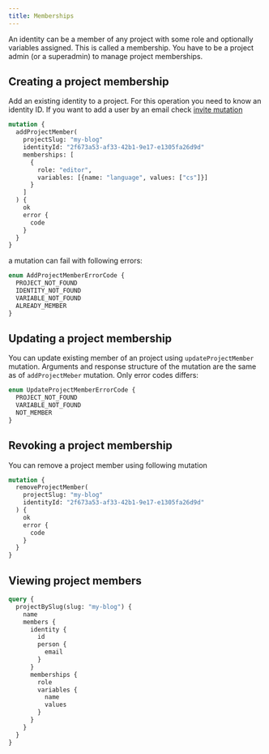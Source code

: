 ```yaml
---
title: Memberships
---
```


An identity can be a member of any project with some role and optionally variables assigned. This is called a membership. You have to be a project admin (or a superadmin) to manage project memberships.

## Creating a project membership

Add an existing identity to a project. For this operation you need to know an identity ID. If you want to add a user by an email check [invite mutation](tenant/users.md#invite)

```graphql
mutation {
  addProjectMember(
    projectSlug: "my-blog" 
    identityId: "2f673a53-af33-42b1-9e17-e1305fa26d9d"
    memberships: [
      {
        role: "editor",
        variables: [{name: "language", values: ["cs"]}]
      }
    ]
  ) {
    ok
    error {
      code
    } 
  }
}
```

a mutation can fail with following errors:
```graphql
enum AddProjectMemberErrorCode {
  PROJECT_NOT_FOUND
  IDENTITY_NOT_FOUND
  VARIABLE_NOT_FOUND
  ALREADY_MEMBER
}
```

## Updating a project membership

You can update existing member of an project using `updateProjectMember` mutation. Arguments and response structure of the mutation are the same as of `addProjectMeber` mutation. Only error codes differs:

```graphql
enum UpdateProjectMemberErrorCode {
  PROJECT_NOT_FOUND
  VARIABLE_NOT_FOUND
  NOT_MEMBER
}
```

## Revoking a project membership

You can remove a project member using following mutation
```graphql
mutation {
  removeProjectMember(
    projectSlug: "my-blog" 
    identityId: "2f673a53-af33-42b1-9e17-e1305fa26d9d"
  ) {
    ok
    error {
      code
    } 
  }
}
```
## Viewing project members

```graphql
query {
  projectBySlug(slug: "my-blog") {
    name
    members {
      identity {
        id
        person {
          email
        }
      }
      memberships {
        role
        variables {
          name
          values
        }
      }
    }
  }
}
```
